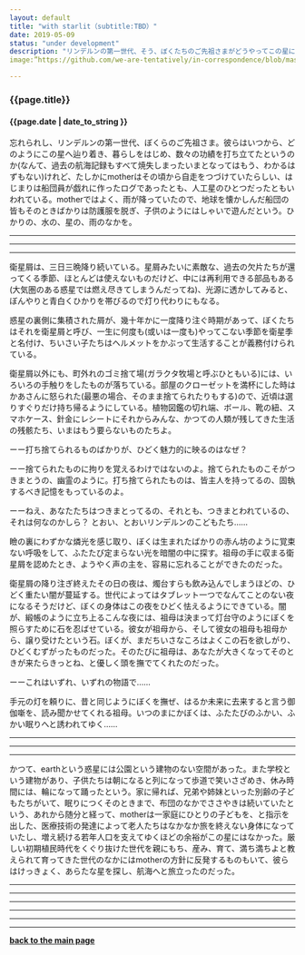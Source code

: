 ```yaml
---
layout: default
title: "with starlit（subtitle:TBD）"
date: 2019-05-09
status: "under development"
description: "リンデルンの第一世代、そう、ぼくたちのご先祖さまがどうやってこの星に暮らしていたのかなんていまとなってはもう、わかるはずのないことだね。それでも、星はたしかに自走していた、"
image:”https://github.com/we-are-tentatively/in-correspondence/blob/master/assets/images/2019-05-09-with-starlit.jpg”

---
```


### {{page.title}}

#### {{page.date | date_to_string }}

忘れられし、リンデルンの第一世代、ぼくらのご先祖さま。彼らはいつから、どのようにこの星へ辿り着き、暮らしをはじめ、数々の功績を打ち立てたというのか(なんて、過去の航海記録もすべて焼失しまったいまとなってはもう、わかるはずもない)けれど、たしかにmotherはその頃から自走をつづけていたらしい、はじまりは船団員が戯れに作ったログであったとも、人工星のひとつだったともいわれている。motherではよく、雨が降っていたので、地球を懐かしんだ船団の皆もそのときばかりは防護服を脱ぎ、子供のようにはしゃいで遊んだという。ひかりの、水の、星の、雨のなかを。


***
***
***


衛星屑は、三日三晩降り続いている。星屑みたいに素敵な、過去の欠片たちが還ってくる季節、ほとんどは使えないものだけど、中には再利用できる部品もある(大気圏のある惑星では燃え尽きてしまうんだってね)、光源に透かしてみると、ぼんやりと青白くひかりを帯びるので灯り代わりにもなる。

惑星の裏側に集積された屑が、幾十年かに一度降り注ぐ時期があって、ぼくたちはそれを衛星屑と呼び、一生に何度も(或いは一度も)やってこない季節を衛星季と名付け、ちいさい子たちはヘルメットをかぶって生活することが義務付けられている。

衛星屑以外にも、町外れのゴミ捨て場(ガラクタ牧場と呼ぶひともいる)には、いろいろの手触りをしたものが落ちている。部屋のクローゼットを満杯にした時はかあさんに怒られた(最悪の場合、そのまま捨てられたりもする)ので、近頃は選りすぐりだけ持ち帰るようにしている。植物図鑑の切れ端、ボール、靴の紐、スマホケース、針金にレシートにそれからみんな、かつての人類が残してきた生活の残骸たち、いまはもう要らないものたちよ。

ーー打ち捨てられるものばかりが、ひどく魅力的に映るのはなぜ？

ーー捨てられたものに拘りを覚えるわけではないのよ。捨てられたものこそがつきまとうの、幽霊のように。打ち捨てられたものは、皆主人を持ってるの、固執するべき記憶をもっているのよ。

ーーねえ、あなたたちはつきまとってるの、それとも、つきまとわれているの、それは何なのかしら？ とおい、とおいリンデルンのこどもたち……

瞼の裏にわずかな燐光を感じ取り、ぼくは生まれたばかりの赤ん坊のように覚束ない呼吸をして、ふたたび定まらない光を暗闇の中に探す。祖母の手に収まる衛星屑を認めたとき、ようやく声の主を、容易に忘れることができたのだった。

衛星屑の降り注ぎ終えたその日の夜は、燭台すらも飲み込んでしまうほどの、ひどく重たい闇が蔓延する。世代によってはタブレット一つでなんてことのない夜になるそうだけど、ぼくの身体はこの夜をひどく怯えるようにできている。闇が、緞帳のように立ち上るこんな夜には、祖母は決まって灯台守のようにぼくを照らすために石を忍ばせている。彼女が祖母から、そして彼女の祖母も祖母から、譲り受けたという石。ぼくが、まだちいさなころはよくこの石を欲しがり、ひどくむずがったものだった。そのたびに祖母は、あなたが大きくなってそのときが来たらきっとね、と優しく頭を撫でてくれたのだった。


ーーこれはいずれ、いずれの物語で……

手元の灯を頼りに、昔と同じようにぼくを撫ぜ、はるか未来に去来すると言う御伽噺を、読み聞かせてくれる祖母。いつのまにかぼくは、ふたたびのふかい、ふかい眠りへと誘われてゆく……



***
***
***




かつて、earthという惑星には公園という建物のない空間があった。また学校という建物があり、子供たちは朝になると列になって歩道で笑いさざめき、休み時間には、輪になって踊ったという。家に帰れば、兄弟や姉妹といった別齢の子どもたちがいて、眠りにつくそのときまで、布団のなかでささやきは続いていたという、あれから随分と経って、motherは一家庭にひとりの子どもを、と指示を出した、医療技術の発達によって老人たちはなかなか旅を終えない身体になっていたし、増え続ける若年人口を支えてゆくほどの余裕がこの星にはなかった。厳しい初期植民時代をくぐり抜けた世代を親にもち、産み、育て、満ち満ちよと教えられて育ってきた世代のなかにはmotherの方針に反発するものもいて、彼らはけっきょく、あらたな星を探し、航海へと旅立ったのだった。



***
***
***







***
***
***

**[back to the main page](https://we-are-tentatively.github.io/in-correspondence)**

